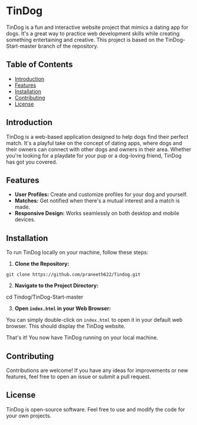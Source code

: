 # TinDog

TinDog is a fun and interactive website project that mimics a dating app for dogs. It's a great way to practice web development skills while creating something entertaining and creative. This project is based on the TinDog-Start-master branch of the repository.


## Table of Contents

- [Introduction](#introduction)
- [Features](#features)
- [Installation](#installation)
- [Contributing](#contributing)
- [License](#license)
  
## Introduction

TinDog is a web-based application designed to help dogs find their perfect match. It's a playful take on the concept of dating apps, where dogs and their owners can connect with other dogs and owners in their area. Whether you're looking for a playdate for your pup or a dog-loving friend, TinDog has got you covered.

## Features

- **User Profiles:** Create and customize profiles for your dog and yourself.
- **Matches:** Get notified when there's a mutual interest and a match is made.
- **Responsive Design:** Works seamlessly on both desktop and mobile devices.

## Installation

To run TinDog locally on your machine, follow these steps:

1. **Clone the Repository:**

`git clone https://github.com/praneeth622/Tindog.git`


2. **Navigate to the Project Directory:**

cd Tindog/TinDog-Start-master


3. **Open `index.html` in your Web Browser:**

You can simply double-click on `index.html` to open it in your default web browser. This should display the TinDog website.

That's it! You now have TinDog running on your local machine.


## Contributing

Contributions are welcome! If you have any ideas for improvements or new features, feel free to open an issue or submit a pull request.

## License

TinDog is open-source software. Feel free to use and modify the code for your own projects.
